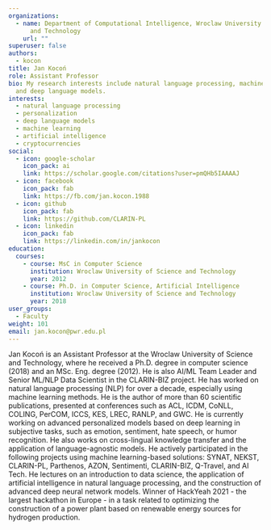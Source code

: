```yaml
---
organizations:
  - name: Department of Computational Intelligence, Wroclaw University of Science
      and Technology
    url: ""
superuser: false
authors:
  - kocon
title: Jan Kocoń
role: Assistant Professor
bio: My research interests include natural language processing, machine learning
  and deep language models.
interests:
  - natural language processing
  - personalization
  - deep language models
  - machine learning
  - artificial intelligence
  - cryptocurrencies
social:
  - icon: google-scholar
    icon_pack: ai
    link: https://scholar.google.com/citations?user=pmQHb5IAAAAJ
  - icon: facebook
    icon_pack: fab
    link: https://fb.com/jan.kocon.1988
  - icon: github
    icon_pack: fab
    link: https://github.com/CLARIN-PL
  - icon: linkedin
    icon_pack: fab
    link: https://linkedin.com/in/jankocon
education:
  courses:
    - course: MsC in Computer Science
      institution: Wroclaw University of Science and Technology
      year: 2012
    - course: Ph.D. in Computer Science, Artificial Intelligence
      institution: Wroclaw University of Science and Technology
      year: 2018
user_groups:
  - Faculty
weight: 101
email: jan.kocon@pwr.edu.pl
---
```

Jan Kocoń is an Assistant Professor at the Wroclaw University of Science and Technology, where he received a Ph.D. degree in computer science (2018) and an MSc. Eng. degree (2012). He is also AI/ML Team Leader and Senior ML/NLP Data Scientist in the CLARIN-BIZ project. He has worked on natural language processing (NLP) for over a decade, especially using machine learning methods. He is the author of more than 60 scientific publications, presented at conferences such as ACL, ICDM, CoNLL, COLING, PerCOM, ICCS, KES, LREC, RANLP, and GWC. He is currently working on advanced personalized models based on deep learning in subjective tasks, such as emotion, sentiment, hate speech, or humor recognition. He also works on cross-lingual knowledge transfer and the application of language-agnostic models. He actively participated in the following projects using machine learning-based solutions: SYNAT, NEKST, CLARIN-PL, Parthenos, AZON, Sentimenti, CLARIN-BIZ, Q-Travel, and AI Tech. He lectures on an introduction to data science, the application of artificial intelligence in natural language processing, and the construction of advanced deep neural network models. Winner of HackYeah 2021 - the largest hackathon in Europe - in a task related to optimizing the construction of a power plant based on renewable energy sources for hydrogen production.